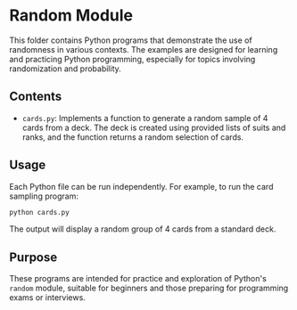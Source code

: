 # Random Module

This folder contains Python programs that demonstrate the use of randomness in various contexts. The examples are designed for learning and practicing Python programming, especially for topics involving randomization and probability.

## Contents

- `cards.py`: Implements a function to generate a random sample of 4 cards from a deck. The deck is created using provided lists of suits and ranks, and the function returns a random selection of cards.

## Usage

Each Python file can be run independently. For example, to run the card sampling program:

```bash
python cards.py
```

The output will display a random group of 4 cards from a standard deck.

## Purpose

These programs are intended for practice and exploration of Python's `random` module, suitable for beginners and those preparing for programming exams or interviews.
